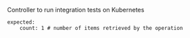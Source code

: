 Controller to run integration tests on Kubernetes


```
expected:
    count: 1 # number of items retrieved by the operation
```